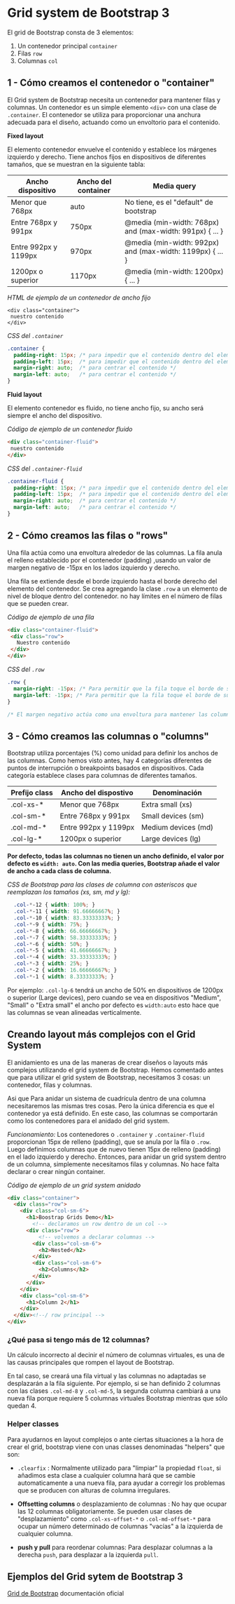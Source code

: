 # Grid system de Bootstrap 3

El grid de Bootstrap consta de 3 elementos:
1. Un contenedor principal `container`
2. Filas `row`
3. Columnas `col`


## 1 - Cómo creamos el contenedor o "container"

El Grid system de Bootstrap necesita un contenedor para mantener filas y columnas. Un contenedor es un simple elemento `<div>` con una clase de `.container`. El contenedor se utiliza para proporcionar una anchura adecuada para el diseño, actuando como un envoltorio para el contenido.

**Fixed layout**

El elemento contenedor envuelve el contenido y establece los márgenes izquierdo y derecho. Tiene anchos fijos en dispositivos de diferentes tamaños, que se muestran en la siguiente tabla:

 Ancho dispositivo | Ancho del container | Media query
-------------------| ------------------- | -----------
Menor que 768px | auto | No tiene, es el "default" de bootstrap
Entre 768px y 991px | 750px | @media (min-width: 768px) and (max-width: 991px) { ... }
Entre 992px y 1199px | 970px | @media (min-width: 992px) and (max-width: 1199px) { ... }
1200px o superior | 1170px | @media (min-width: 1200px) { ... }


*HTML de ejemplo de un contenedor de ancho fijo*

```
<div class="container">
 nuestro contenido 
</div>
```

*CSS del `.container`*

```css
.container {
  padding-right: 15px; /* para impedir que el contenido dentro del elemento toque el borde del navegador */
  padding-left: 15px;  /* para impedir que el contenido dentro del elemento toque el borde del navegador */ 
  margin-right: auto;  /* para centrar el contenido */
  margin-left: auto;   /* para centrar el contenido */
}
```


**Fluid layout**

El elemento contenedor es fluido, no tiene ancho fijo, su ancho será siempre el ancho del dispositivo. 

*Código de ejemplo de un contenedor fluido*

```html
<div class="container-fluid">
 nuestro contenido 
</div>
```

*CSS del `.container-fluid`*

```css
.container-fluid {
  padding-right: 15px; /* para impedir que el contenido dentro del elemento toque el borde del navegador */
  padding-left: 15px;  /* para impedir que el contenido dentro del elemento toque el borde del navegador */ 
  margin-right: auto;  /* para centrar el contenido */
  margin-left: auto;   /* para centrar el contenido */
}
```


## 2 - Cómo creamos las filas o "rows"

Una fila actúa como una envoltura alrededor de las columnas. La fila anula el relleno establecido por el contenedor (padding) ,usando un valor de margen negativo de -15px en los lados izquierdo y derecho.

Una fila se extiende desde el borde izquierdo hasta el borde derecho del elemento del contenedor. Se crea agregando la clase `.row` a un elemento de nivel de bloque dentro del contenedor. no hay límites en el número de filas que se pueden crear.

*Código de ejemplo de una fila*

```html
<div class="container-fluid">
 <div class="row">
   Nuestro contenido
 </div>
</div>
```

*CSS del `.row`* 

```css
.row {
  margin-right: -15px; /* Para permitir que la fila toque el borde de su elemento contenedor */
  margin-left: -15px; /* Para permitir que la fila toque el borde de su elemento contenedor */
}

/* El margen negativo actúa como una envoltura para mantener las columnas, que pueden sumar hasta 12 en número */
```



## 3 - Cómo creamos las columnas o "columns"

Bootstrap utiliza porcentajes (%) como unidad para definir los anchos de las columnas. Como hemos visto antes, hay 4 categorías diferentes de puntos de interrupción o breakpoints basados en dispositivos. Cada categoría establece clases para columnas de diferentes tamaños.


Prefijo class | Ancho del dispostivo | Denominación
--------------| ---------------------| ---------------
.col-xs-* | Menor que 768px | Extra small (xs)
.col-sm-* | Entre 768px y 991px | Small devices (sm)
.col-md-* | Entre 992px y 1199px | Medium devices (md)
.col-lg-* | 1200px o superior | Large devices (lg)

**Por defecto, todas las columnas no tienen un ancho definido, el valor por defecto es `width: auto`.
Con las media queries, Bootstrap añade el valor de ancho a cada class de columna.**

*CSS de Bootstrap para las clases de columna con asteriscos que reemplazan los tamaños (xs, sm, md y lg):*

```css
  .col-*-12 { width: 100%; }
  .col-*-11 { width: 91.66666667%; }
  .col-*-10 { width: 83.33333333%; }
  .col-*-9 { width: 75%; }
  .col-*-8 { width: 66.66666667%; }
  .col-*-7 { width: 58.33333333%; }
  .col-*-6 { width: 50%; }
  .col-*-5 { width: 41.66666667%; }
  .col-*-4 { width: 33.33333333%; }
  .col-*-3 { width: 25%; }
  .col-*-2 { width: 16.66666667%; }
  .col-*-1 { width: 8.33333333%; }

```

Por ejemplo: `.col-lg-6` tendrá un ancho de 50% en dispositivos de 1200px o superior (Large devices), pero cuando se vea en dispositivos "Medium", "Small" o "Extra small" el ancho por defecto es `width:auto` esto hace que las columnas se vean alineadas verticalmente.


## Creando layout más complejos con el Grid System

El anidamiento es una de las maneras de crear diseños o layouts más complejos utilizando el grid system de Bootstrap. 
Hemos comentado antes que para utilizar el grid system de Bootstrap, necesitamos 3 cosas: un contenedor, filas y columnas. 

Asi que Para anidar un sistema de cuadrícula dentro de una columna necesitaremos las mismas tres cosas. Pero la única diferencia es que el contenedor ya está definido. 
En este caso, las columnas se comportarán como los contenedores para el anidado del grid system.

*Funcionamiento:* Los contenedores o `.container` y `.container-fluid` proporcionan 15px de relleno (padding), que se anula por la fila o `.row`. Luego definimos columnas que de nuevo tienen 15px de relleno (padding) en el lado izquierdo y derecho. Entonces, para anidar un grid system dentro de un columna, simplemente necesitamos filas y columnas. 
No hace falta declarar o crear ningún container.

*Código de ejemplo de un grid system anidado*

```html
<div class="container">
  <div class="row">
    <div class="col-sm-6">
      <h1>Boostrap Grids Demo</h1>
        <!-- declaramos un row dentro de un col -->
      <div class="row">
          <!-- volvemos a declarar columnas -->
        <div class="col-sm-6">
          <h2>Nested</h2>
        </div>
        <div class="col-sm-6">
          <h2>Columns</h2>
        </div>
      </div>
    </div>
    <div class="col-sm-6">
      <h1>Column 2</h1>
    </div>
  </div><!--/ row principal -->
</div>

```

### ¿Qué pasa si tengo más de 12 columnas?

Un cálculo incorrecto al decinir el número de columnas virtuales, es una de las causas principales que rompen el layout de Bootstrap.

En tal caso, se creará una fila virtual y las columnas no adaptadas se desplazarán a la fila siguiente. Por ejemplo, si se han definido 2 columnas con las clases `.col-md-8` y `.col-md-5`, la segunda columna cambiará a una nueva fila porque requiere 5 columnas virtuales Bootstrap mientras que sólo quedan 4.

### Helper classes

Para ayudarnos en layout complejos o ante ciertas situaciones a la hora de crear el grid,  bootstrap viene con unas classes denominadas "helpers"  que son:

* `.clearfix` : Normalmente utilizado para "limpiar" la propiedad `float`, si añadimos esta clase a cualquier columna hará que se cambie automaticamente a una
nueva fila, para ayudar a corregir los problemas que se producen con alturas de columna irregulares.

* **Offsetting columns** o desplazamiento de columnas : No hay que ocupar las 12 columnas obligatoriamente. Se pueden usar clases de "desplazamiento" como `.col-xs-offset-*` o `.col-md-offset-*` para ocupar un número determinado de columnas "vacías" a la izquierda de cualquier columna.

* **push y pull** para reordenar columnas: Para desplazar columnas a la derecha `push`, para desplazar a la izquierda `pull`.


## Ejemplos del Grid sytem de Bootstrap 3

[Grid de Bootstrap](http://getbootstrap.com/examples/grid/) documentación oficial

